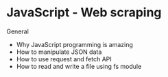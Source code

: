 # JavaScript - Web scraping

General

-   Why JavaScript programming is amazing
-    How to manipulate JSON data
-    How to use request and fetch API
-    How to read and write a file using fs module
